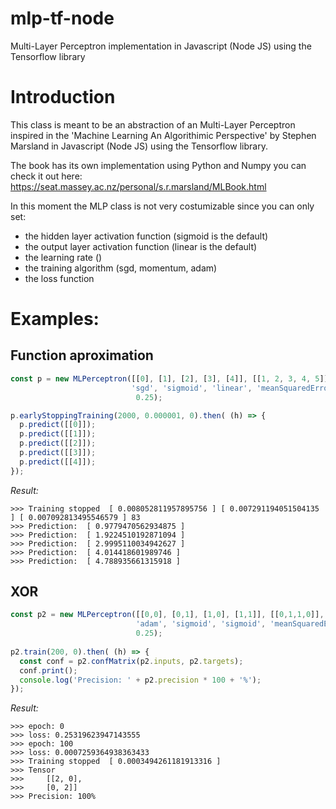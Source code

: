 # mlp-tf-node
Multi-Layer Perceptron implementation in Javascript (Node JS) using the Tensorflow library

# Introduction

This class is meant to be an abstraction of an Multi-Layer Perceptron inspired in the 
'Machine Learning An Algorithimic Perspective' by Stephen Marsland in Javascript (Node JS) 
using the Tensorflow library.

The book has its own implementation using Python and Numpy you can check it out here:
https://seat.massey.ac.nz/personal/s.r.marsland/MLBook.html

In this moment the MLP class is not very costumizable since you can only
set:
- the hidden layer activation function (sigmoid is the default)
- the output layer activation function (linear is the default)
- the learning rate ()
- the training algorithm (sgd, momentum, adam)
- the loss function

# Examples:

## Function aproximation

``` Javascript
const p = new MLPerceptron([[0], [1], [2], [3], [4]], [[1, 2, 3, 4, 5]], 5, 
                           'sgd', 'sigmoid', 'linear', 'meanSquaredError',
                            0.25);

p.earlyStoppingTraining(2000, 0.000001, 0).then( (h) => {
  p.predict([[0]]);
  p.predict([[1]]);
  p.predict([[2]]);
  p.predict([[3]]);
  p.predict([[4]]);
});
```

*Result:*
```
>>> Training stopped  [ 0.008052811957895756 ] [ 0.007291194051504135 ] [ 0.007092813495546579 ] 83
>>> Prediction:  [ 0.9779470562934875 ]
>>> Prediction:  [ 1.9224510192871094 ]
>>> Prediction:  [ 2.9995110034942627 ]
>>> Prediction:  [ 4.014418601989746 ]
>>> Prediction:  [ 4.788935661315918 ]
``` 

## XOR

```Javascript
const p2 = new MLPerceptron([[0,0], [0,1], [1,0], [1,1]], [[0,1,1,0]], 5, 
                            'adam', 'sigmoid', 'sigmoid', 'meanSquaredError', 
                            0.25);
                            
p2.train(200, 0).then( (h) => {
  const conf = p2.confMatrix(p2.inputs, p2.targets);
  conf.print();
  console.log('Precision: ' + p2.precision * 100 + '%');
});
```

*Result:*
```
>>> epoch: 0
>>> loss: 0.25319623947143555
>>> epoch: 100
>>> loss: 0.0007259364938363433
>>> Training stopped  [ 0.0003494261181913316 ]
>>> Tensor
>>>     [[2, 0],
>>>     [0, 2]]
>>> Precision: 100%
```